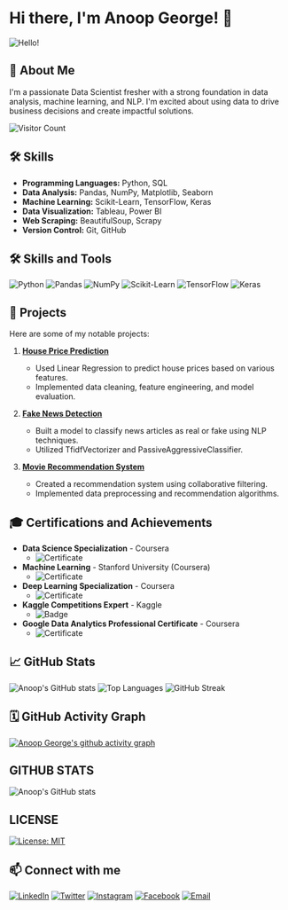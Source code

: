 # Hi there, I'm Anoop George! 👋

![Hello!](https://raw.githubusercontent.com/AnoopGeorge418/AnoopGeorge418/main/wave.gif)
## 🚀 About Me
I'm a passionate Data Scientist fresher with a strong foundation in data analysis, machine learning, and NLP. I'm excited about using data to drive business decisions and create impactful solutions.

![Visitor Count](https://komarev.com/ghpvc/?username=AnoopGeorge418&color=blue)

## 🛠️ Skills
- **Programming Languages:** Python, SQL
- **Data Analysis:** Pandas, NumPy, Matplotlib, Seaborn
- **Machine Learning:** Scikit-Learn, TensorFlow, Keras
- **Data Visualization:** Tableau, Power BI
- **Web Scraping:** BeautifulSoup, Scrapy
- **Version Control:** Git, GitHub

## 🛠️ Skills and Tools
![Python](https://img.shields.io/badge/Python-3.8-blue)
![Pandas](https://img.shields.io/badge/Pandas-1.2.4-green)
![NumPy](https://img.shields.io/badge/NumPy-1.19.5-orange)
![Scikit-Learn](https://img.shields.io/badge/Scikit--Learn-0.24.1-brightgreen)
![TensorFlow](https://img.shields.io/badge/TensorFlow-2.4.1-yellow)
![Keras](https://img.shields.io/badge/Keras-2.4.3-red)

## 💼 Projects
Here are some of my notable projects:

1. **[House Price Prediction](https://github.com/AnoopGeorge418/house-price-prediction)**
   - Used Linear Regression to predict house prices based on various features.
   - Implemented data cleaning, feature engineering, and model evaluation.

2. **[Fake News Detection](https://github.com/AnoopGeorge418/fake-news-detection)**
   - Built a model to classify news articles as real or fake using NLP techniques.
   - Utilized TfidfVectorizer and PassiveAggressiveClassifier.

3. **[Movie Recommendation System](https://github.com/AnoopGeorge418/movie-recommendation-system)**
   - Created a recommendation system using collaborative filtering.
   - Implemented data preprocessing and recommendation algorithms.

## 🎓 Certifications and Achievements
- **Data Science Specialization** - Coursera
  - ![Certificate](https://example.com/path/to/certificate_image.png)
- **Machine Learning** - Stanford University (Coursera)
  - ![Certificate](https://example.com/path/to/certificate_image.png)
- **Deep Learning Specialization** - Coursera
  - ![Certificate](https://example.com/path/to/certificate_image.png)
- **Kaggle Competitions Expert** - Kaggle
  - ![Badge](https://example.com/path/to/badge_image.png)
- **Google Data Analytics Professional Certificate** - Coursera
  - ![Certificate](https://example.com/path/to/certificate_image.png)

## 📈 GitHub Stats
![Anoop's GitHub stats](https://github-readme-stats.vercel.app/api?username=AnoopGeorge418&show_icons=true&theme=dracula)
![Top Languages](https://github-readme-stats.vercel.app/api/top-langs/?username=AnoopGeorge418&layout=compact&theme=dracula)
![GitHub Streak](https://github-readme-streak-stats.herokuapp.com/?user=AnoopGeorge418&theme=dracula)

## 🗓️ GitHub Activity Graph
[![Anoop George's github activity graph](https://github-readme-activity-graph.vercel.app/graph?username=AnoopGeorge418&custom_title=This%20is%20a%20title&hide_border=true&theme=dracula)](https://github.com/AnoopGeorge418/github-readme-activity-graph)

## GITHUB STATS
![Anoop's GitHub stats](https://github-readme-stats.vercel.app/api?username=AnoopGeorge418&show_icons=true&theme=radical)

## LICENSE
[![License: MIT](https://img.shields.io/badge/License-MIT-yellow.svg)](https://opensource.org/licenses/MIT)

## 📫 Connect with me
[![LinkedIn](https://img.shields.io/badge/LinkedIn-blue?style=flat-square&logo=linkedin&logoColor=white)](https://www.linkedin.com/in/anoop-george-620263251/)
[![Twitter](https://img.shields.io/badge/Twitter-blue?style=flat-square&logo=twitter&logoColor=white)](https://x.com/Anoopgeorg_)
[![Instagram](https://img.shields.io/badge/Instagram-E4405F?style=flat-square&logo=instagram&logoColor=white)](https://www.instagram.com/mr__anoop_george/)
[![Facebook](https://img.shields.io/badge/Facebook-1877F2?style=flat-square&logo=facebook&logoColor=white)](https://www.facebook.com/anoop.george.902819)
[![Email](https://img.shields.io/badge/Email-red?style=flat-square&logo=gmail&logoColor=white)](mailto:anoopgeorge418@example.com)
